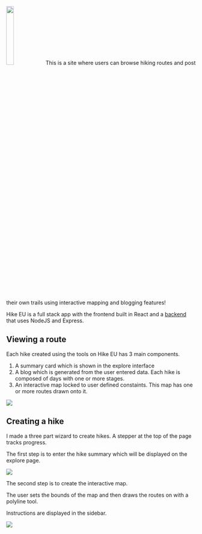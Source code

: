 <img src="https://i.imgur.com/zKCyymJ.png" width="20%">
This is a site where users can browse hiking routes and post their own trails using interactive mapping and blogging features!

Hike EU is a full stack app with the frontend built in React and a [backend](https://github.com/t0mc0llins/backend-hike-eu) that uses NodeJS and Express.

## Viewing a route
Each hike created using the tools on Hike EU has 3 main components. 
1. A summary card which is shown in the explore interface
2. A blog which is generated from the user entered data. Each hike is composed of days with one or more stages.
3. An interactive map locked to user defined constaints. This map has one or more routes drawn onto it.
<img src="https://i.imgur.com/Gw54JwI.gif">

## Creating a hike
I made a three part wizard to create hikes. A stepper at the top of the page tracks progress.

The first step is to enter the hike summary which will be displayed on the explore page.

<img src="https://i.imgur.com/sIhK1yr.gif">

The second step is to create the interactive map.

The user sets the bounds of the map and then draws the routes on with a polyline tool.

Instructions are displayed in the sidebar.

<img src="https://i.imgur.com/SOm3m2Q.gif">
